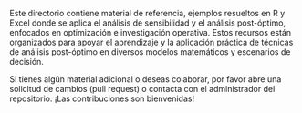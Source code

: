 Este directorio contiene material de referencia, ejemplos resueltos en R y Excel donde se aplica el análisis de sensibilidad y el análisis post-óptimo, enfocados en optimización e investigación operativa. Estos recursos están organizados para apoyar el aprendizaje y la aplicación práctica de técnicas de análisis post-óptimo en diversos modelos matemáticos y escenarios de decisión.

Si tienes algún material adicional o deseas colaborar, por favor abre una solicitud de cambios (pull request) o contacta con el administrador del repositorio. ¡Las contribuciones son bienvenidas!
